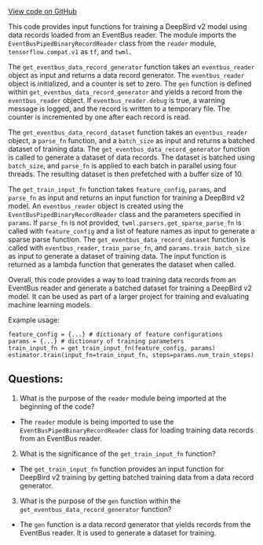 [View code on GitHub](https://github.com/misbahsy/the-algorithm/twml/twml/contrib/eventbus/input_fn.py)

This code provides input functions for training a DeepBird v2 model using data records loaded from an EventBus reader. The module imports the `EventBusPipedBinaryRecordReader` class from the `reader` module, `tensorflow.compat.v1` as `tf`, and `twml`. 

The `get_eventbus_data_record_generator` function takes an `eventbus_reader` object as input and returns a data record generator. The `eventbus_reader` object is initialized, and a counter is set to zero. The `gen` function is defined within `get_eventbus_data_record_generator` and yields a record from the `eventbus_reader` object. If `eventbus_reader.debug` is true, a warning message is logged, and the record is written to a temporary file. The counter is incremented by one after each record is read. 

The `get_eventbus_data_record_dataset` function takes an `eventbus_reader` object, a `parse_fn` function, and a `batch_size` as input and returns a batched dataset of training data. The `get_eventbus_data_record_generator` function is called to generate a dataset of data records. The dataset is batched using `batch_size`, and `parse_fn` is applied to each batch in parallel using four threads. The resulting dataset is then prefetched with a buffer size of 10.

The `get_train_input_fn` function takes `feature_config`, `params`, and `parse_fn` as input and returns an input function for training a DeepBird v2 model. An `eventbus_reader` object is created using the `EventBusPipedBinaryRecordReader` class and the parameters specified in `params`. If `parse_fn` is not provided, `twml.parsers.get_sparse_parse_fn` is called with `feature_config` and a list of feature names as input to generate a sparse parse function. The `get_eventbus_data_record_dataset` function is called with `eventbus_reader`, `train_parse_fn`, and `params.train_batch_size` as input to generate a dataset of training data. The input function is returned as a lambda function that generates the dataset when called.

Overall, this code provides a way to load training data records from an EventBus reader and generate a batched dataset for training a DeepBird v2 model. It can be used as part of a larger project for training and evaluating machine learning models. 

Example usage:

```
feature_config = {...} # dictionary of feature configurations
params = {...} # dictionary of training parameters
train_input_fn = get_train_input_fn(feature_config, params)
estimator.train(input_fn=train_input_fn, steps=params.num_train_steps)
```
## Questions: 
 1. What is the purpose of the `reader` module being imported at the beginning of the code?
- The `reader` module is being imported to use the `EventBusPipedBinaryRecordReader` class for loading training data records from an EventBus reader.

2. What is the significance of the `get_train_input_fn` function?
- The `get_train_input_fn` function provides an input function for DeepBird v2 training by getting batched training data from a data record generator.

3. What is the purpose of the `gen` function within the `get_eventbus_data_record_generator` function?
- The `gen` function is a data record generator that yields records from the EventBus reader. It is used to generate a dataset for training.